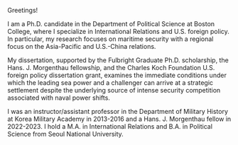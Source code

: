 
Greetings!

I am a Ph.D. candidate in the Department of Political Science at Boston College, where I specialize in International Relations and U.S. foreign policy. In particular, my research focuses on maritime security with a regional focus on the Asia-Pacific and U.S.-China relations.

My dissertation, supported by the Fulbright Graduate Ph.D. scholarship, the Hans. J. Morgenthau fellowship, and the Charles Koch Foundation U.S. foreign policy dissertation grant, examines the immediate conditions under which the leading sea power and a challenger can arrive at a strategic settlement despite the underlying source of intense security competition associated with naval power shifts.

I was an instructor/assistant professor in the Department of Military History at Korea Military Academy in 2013-2016 and a Hans. J. Morgenthau fellow in 2022-2023. I hold a M.A. in International Relations and B.A. in Political Science from Seoul National University.
